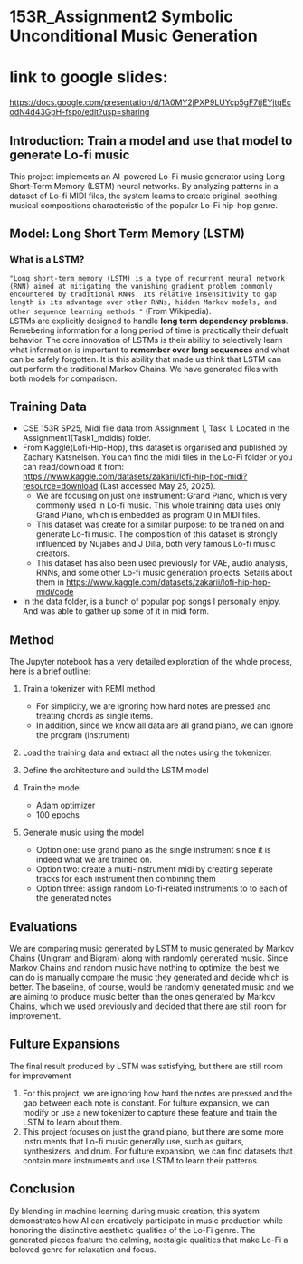 # 153R_Assignment2 Symbolic Unconditional Music Generation
# link to google slides: 
<https://docs.google.com/presentation/d/1A0MY2jPXP9LUYcp5gF7tjEYjtqEcodN4d43GpH-fspo/edit?usp=sharing>

## Introduction: Train a model and use that model to generate Lo-fi music 
This project implements an AI-powered Lo-Fi music generator using Long Short-Term Memory (LSTM) neural networks. By analyzing patterns in a dataset of Lo-fi MIDI files, the system learns to create original, soothing musical compositions characteristic of the popular Lo-Fi hip-hop genre.


## Model: Long Short Term Memory (LSTM)

### What is a LSTM? 
`"Long short-term memory (LSTM) is a type of recurrent neural network (RNN) aimed at mitigating the vanishing gradient problem commonly encountered by traditional RNNs. Its relative insensitivity to gap length is its advantage over other RNNs, hidden Markov models, and other sequence learning methods."` (From Wikipedia).  
LSTMs are explicitly designed to handle **long term dependency problems**. Remebering information for a long period of time is practically their defualt behavior. The core innovation of LSTMs is their ability to selectively learn what information is important to **remember over long sequences** and what can be safely forgotten. It is this ability that made us think that LSTM can out perform the traditional Markov Chains. We have generated files with both models for comparison.

## Training Data
- CSE 153R SP25, Midi file data from Assignment 1, Task 1. Located in the Assignment1(Task1_mdidis) folder.
- From Kaggle(Lofi-Hip-Hop), this dataset is organised and published by Zachary Katsnelson. You can find the midi files in the Lo-Fi folder or you can read/download it from: https://www.kaggle.com/datasets/zakarii/lofi-hip-hop-midi?resource=download (Last accessed May 25, 2025).
   - We are focusing on just one instrument: Grand Piano, which is very commonly used in Lo-fi music. This whole training data uses only Grand Piano, which is embedded as program 0 in MIDI files.
   - This dataset was create for a similar purpose: to be trained on and generate Lo-fi music. The composition of this dataset is strongly influenced by Nujabes and J Dilla, both very famous Lo-fi music creators.
   - This dataset has also been used previously for VAE, audio analysis, RNNs, and some other Lo-fi music generation projects. Setails about them in https://www.kaggle.com/datasets/zakarii/lofi-hip-hop-midi/code
- In the data folder, is a bunch of popular pop songs I personally enjoy. And was able to gather up some of it in midi form.

## Method

The Jupyter notebook has a very detailed exploration of the whole process, here is a brief outline:

1. Train a tokenizer with REMI method.
   - For simplicity, we are ignoring how hard notes are pressed and treating chords as single items.
   - In addition, since we know all data are all grand piano, we can ignore the program (instrument)

2. Load the training data and extract all the notes using the tokenizer.

3. Define the architecture and build the LSTM model

4. Train the model
    - Adam optimizer
    - 100 epochs

6. Generate music using the model
    - Option one: use grand piano as the single instrument since it is indeed what we are trained on.
    - Option two: create a multi-instrument midi by creating seperate tracks for each instrument then combining them
    - Option three: assign random Lo-fi-related instruments to to each of the generated notes

## Evaluations

We are comparing music generated by LSTM to music generated by Markov Chains (Unigram and Bigram) along with randomly generated music. Since Markov Chains and random music have nothing to optimize, the best we can do is manually compare the music they generated and decide which is better. The baseline, of course, would be randomly generated music and we are aiming to produce music better than the ones generated by Markov Chains, which we used previously and decided that there are still room for improvement.


## Fulture Expansions

The final result produced by LSTM was satisfying, but there are still room for improvement

1. For this project, we are ignoring how hard the notes are pressed and the gap between each note is constant. For fulture expansion, we can modify or use a new tokenizer to capture these feature and train the LSTM to learn about them.
2. This project focuses on just the grand piano, but there are some more instruments that Lo-fi music generally use, such as guitars, synthesizers, and drum. For fulture expansion, we can find datasets that contain more instruments and use LSTM to learn their patterns.


## Conclusion
By blending in machine learning during music creation, this system demonstrates how AI can creatively participate in music production while honoring the distinctive aesthetic qualities of the Lo-Fi genre. The generated pieces feature the calming, nostalgic qualities that make Lo-Fi a beloved genre for relaxation and focus.
